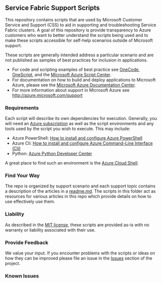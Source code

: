 ## **Service Fabric Support Scripts**
This repository contains scripts that are used by Microsoft Customer Service and Support (CSS) to aid in supporting and troubleshooting Service Fabric clusters. A goal of this repository is provide transparency to Azure customers who want to better understand the scripts being used and to make these scripts accessible for self-help scenarios outside of Microsoft support.

These scripts are generally intended address a particular scenario and are not published as samples of best practices for inclusion in applications.

- For code and scripting examples of best practice see [OneCode](http://aka.ms/onecodesamples), [OneScript](http://aka.ms/onescriptsamples), and the [Microsoft Azure Script Center](https://azure.microsoft.com/en-us/documentation/scripts/).  
- For documentation on how to build and deploy applications to Microsoft Azure, please see the [Microsoft Azure Documentation Center](https://azure.microsoft.com/en-us/documentation/).
-	For more information about support in Microsoft Azure see http://azure.microsoft.com/support 

### **Requirements**
Each script will describe its own dependencies for execution.  Generally, you will need an [Azure subscription](https://azure.microsoft.com/en-us/pricing/) as well as the script environments and any tools used by the script you wish to execute.  This may include:

- Azure PowerShell: 	[How to install and configure Azure PowerShell](https://azure.microsoft.com/en-us/documentation/articles/powershell-install-configure/)
- Azure Cli:	[How to install and configure Azure Command-Line Interface (Cli)](https://azure.microsoft.com/en-us/documentation/articles/xplat-cli-install/)
- Python:	[Azure Python Developer Center](https://azure.microsoft.com/en-us/develop/python/)

A great place to find such an environment is the [Azure Cloud Shell](https://azure.microsoft.com/en-us/features/cloud-shell/).

### **Find Your Way**
The repo is organized by support scenario and each support topic contains a description of the articles in a [readme.md](../README.md).  The scripts in this folder act as resources for various articles in this repo which provide details on how to use effectively use them.

### **Liability**
As described in the [MIT license](../LICENSE-CODE), these scripts are provided as-is with no warranty or liability associated with their use.

### **Provide Feedback**
We value your input.  If you encounter problems with the scripts or ideas on how they can be improved please file an issue in the [Issues](https://github.com/Azure/Service-Fabric-Troubleshooting-Guides/issues) section of the project.

### **Known Issues**
